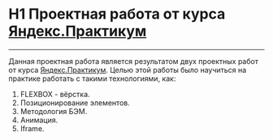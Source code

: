# H1 Проектная работа от курса [Яндекс.Практикум](https://practicum.yandex.ru/)
____

Данная проектная работа является результатом двух проектных работ от курса [Яндекс.Практикум](https://practicum.yandex.ru/).
Целью этой работы было научиться на практике работать с такими технологиями, как:
1. FLEXBOX - вёрстка.
2. Позиционирование элементов.
3. Методология БЭМ.
4. Анимация.
5. Iframe.
